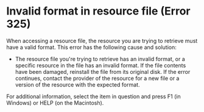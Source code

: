 
# Invalid format in resource file (Error 325)

When accessing a resource file, the resource you are trying to retrieve must have a valid format. This error has the following cause and solution:



- The resource file you're trying to retrieve has an invalid format, or a specific resource in the file has an invalid format. If the file contents have been damaged, reinstall the file from its original disk. If the error continues, contact the provider of the resource for a new file or a version of the resource with the expected format.
    

For additional information, select the item in question and press F1 (in Windows) or HELP (on the Macintosh).
